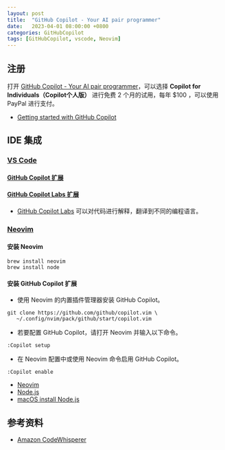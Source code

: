```yaml
---
layout: post
title:  "GitHub Copilot - Your AI pair programmer"
date:   2023-04-01 08:00:00 +0800
categories: GitHubCopilot
tags: [GitHubCopilot, vscode, Neovim]
---
```


## 注册

打开 [GitHub Copilot - Your AI pair programmer](https://github.com/features/copilot)，可以选择 **Copilot for Individuals（Copilot个人版）** 进行免费 2 个月的试用，每年 $100 ，可以使用 PayPal 进行支付。

* [Getting started with GitHub Copilot](https://docs.github.com/zh/copilot/getting-started-with-github-copilot)

## IDE 集成
### [VS Code](https://docs.github.com/zh/copilot/getting-started-with-github-copilot?tool=vscode)
#### [GitHub Copilot 扩展](https://marketplace.visualstudio.com/items?itemName=GitHub.copilot)
#### [GitHub Copilot Labs 扩展](https://marketplace.visualstudio.com/items?itemName=GitHub.copilot-labs)
* [GitHub Copilot Labs](https://githubnext.com/projects/copilot-labs/) 可以对代码进行解释，翻译到不同的编程语言。

### [Neovim](https://docs.github.com/zh/copilot/getting-started-with-github-copilot?tool=neovim)
#### 安装 Neovim
```shell
brew install neovim
brew install node
```

#### 安装 GitHub Copilot 扩展
* 使用 Neovim 的内置插件管理器安装 GitHub Copilot。
```shell
git clone https://github.com/github/copilot.vim \
   ~/.config/nvim/pack/github/start/copilot.vim
```

* 若要配置 GitHub Copilot，请打开 Neovim 并输入以下命令。
```
:Copilot setup
```

* 在 Neovim 配置中或使用 Neovim 命令启用 GitHub Copilot。
```
:Copilot enable
```

* [Neovim](https://github.com/neovim/neovim)
* [Node.js](https://nodejs.org/en)
* [macOS install Node.js](https://nodejs.org/en/download/package-manager#macos)

## 参考资料
* [Amazon CodeWhisperer](https://aws.amazon.com/cn/codewhisperer/)
